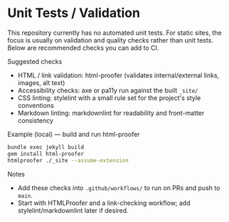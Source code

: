 # Unit Tests / Validation

This repository currently has no automated unit tests. For static sites, the focus is usually on validation and quality checks rather than unit tests. Below are recommended checks you can add to CI.

Suggested checks

- HTML / link validation: html-proofer (validates internal/external links, images, alt text)
- Accessibility checks: axe or pa11y run against the built `_site/`
- CSS linting: stylelint with a small rule set for the project's style conventions
- Markdown linting: markdownlint for readability and front-matter consistency

Example (local) — build and run html-proofer

```bash
bundle exec jekyll build
gem install html-proofer
htmlproofer ./_site --assume-extension
```

Notes

- Add these checks into `.github/workflows/` to run on PRs and push to `main`.
- Start with HTMLProofer and a link-checking workflow; add stylelint/markdownlint later if desired.

